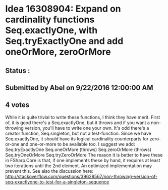 # Idea 16308904: Expand on cardinality functions Seq.exactlyOne, with Seq.tryExactlyOne and add oneOrMore, zeroOrMore #

## Status : 

## Submitted by Abel on 9/22/2016 12:00:00 AM

## 4 votes

While it is quite trivial to write these functions, I think they have merit. First of, it is good there's a Seq.exactlyOne, but it throws and if you want a non-throwing version, you'll have to write one your own. It's odd there's a creator function, Seq.singleton, but not a test-function.
Since we have Seq.exactlyOne, it should have its logical cardinality counterparts for zero-or-one and one-or-more to be available too.
I suggest we add:
Seq.tryExactlyOne
Seq.oneOrMore (throws)
Seq.zeroOrMore (throws)
Seq.tryOneOrMore
Seq.tryZeroOrMore
The reason it is better to have these in FSharp.Core is that, if one implements these by hand, it requires at least two iterations until the 2nd element. An optimized implementation may prevent this.
See also the discussion here: http://stackoverflow.com/questions/39628567/non-throwing-version-of-seq-exactlyone-to-test-for-a-singleton-sequence

